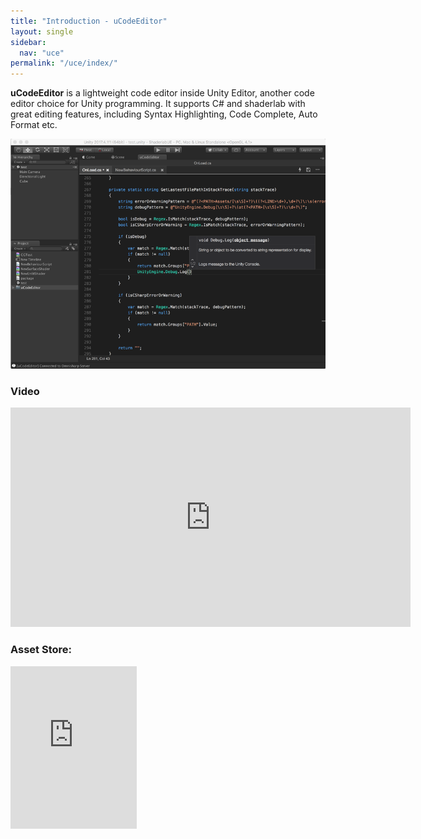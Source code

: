 ```yaml
---
title: "Introduction - uCodeEditor"
layout: single
sidebar:
  nav: "uce"
permalink: "/uce/index/"
---
```


__uCodeEditor__ is a lightweight code editor inside Unity Editor, another code editor choice for Unity programming. It supports C# and shaderlab with great editing features, including Syntax Highlighting, Code Complete, Auto Format etc. 

![](/assets/images/uce/black-overview.png)

### Video

<iframe width="640" height="351" src="https://www.youtube.com/embed/90rALAf_bcs" frameborder="0" allowfullscreen></iframe>

### Asset Store:

<iframe src="https://api.assetstore.unity3d.com/affiliate/embed/package/117349/widget?aid=1011lGoJ" style="width:202px; height:260px; border:0px;"></iframe>